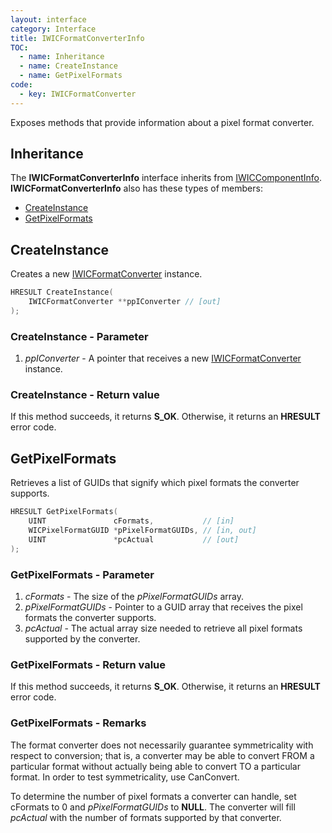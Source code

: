 ```yaml
---
layout: interface
category: Interface
title: IWICFormatConverterInfo
TOC:
  - name: Inheritance
  - name: CreateInstance
  - name: GetPixelFormats
code:
  - key: IWICFormatConverter
---
```


Exposes methods that provide information about a pixel format converter.

## Inheritance

[wci]: IWICComponentInfo

The **IWICFormatConverterInfo** interface inherits from [IWICComponentInfo][wci].
**IWICFormatConverterInfo** also has these types of members:

- [CreateInstance](#createinstance)
- [GetPixelFormats](#getpixelformats)

## CreateInstance

[wfc]: IWICFormatConverter

Creates a new [IWICFormatConverter][wfc] instance.

```cpp
HRESULT CreateInstance(
    IWICFormatConverter **ppIConverter // [out]
);
```

### CreateInstance - Parameter

1. *ppIConverter* - A pointer that receives a new [IWICFormatConverter][wfc] instance.

### CreateInstance - Return value

If this method succeeds, it returns **S_OK**.
Otherwise, it returns an **HRESULT** error code.

## GetPixelFormats

Retrieves a list of GUIDs that signify which pixel formats the converter supports.

```cpp
HRESULT GetPixelFormats(
    UINT               cFormats,           // [in]
    WICPixelFormatGUID *pPixelFormatGUIDs, // [in, out]
    UINT               *pcActual           // [out]
);
```

### GetPixelFormats - Parameter

1. *cFormats* - The size of the *pPixelFormatGUIDs* array.
2. *pPixelFormatGUIDs* - Pointer to a GUID array that receives the pixel formats the converter supports.
3. *pcActual* - The actual array size needed to retrieve all pixel formats supported by the converter.

### GetPixelFormats - Return value

If this method succeeds, it returns **S_OK**.
Otherwise, it returns an **HRESULT** error code.

### GetPixelFormats - Remarks

The format converter does not necessarily guarantee symmetricality with respect to conversion;
that is, a converter may be able to convert FROM a particular format without actually being able to convert TO a particular format.
In order to test symmetricality, use CanConvert.

To determine the number of pixel formats a converter can handle, set cFormats to 0 and *pPixelFormatGUIDs* to **NULL**.
The converter will fill *pcActual* with the number of formats supported by that converter.
